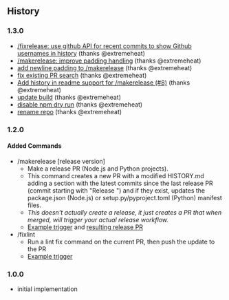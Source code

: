 ## History

### 1.3.0
* [/fixrelease: use github API for recent commits to show Github usernames in history](https://github.com/PrismarineJS/prismarine-repo-actions/commit/797a7dac3052c94472a847b304a607063160d47b) (thanks @extremeheat)
* [/makerelease: improve padding handling](https://github.com/PrismarineJS/prismarine-repo-actions/commit/85203d23c3dfea003404a843fb241515fc5f6041) (thanks @extremeheat)
* [add newline padding to /makerelease](https://github.com/PrismarineJS/prismarine-repo-actions/commit/b4e70e238c983e54130b34ea5ec3ce76944281b8) (thanks @extremeheat)
* [fix existing PR search](https://github.com/PrismarineJS/prismarine-repo-actions/commit/7dbd0e24c9099d7723b3abb5be8f20bd874dc46f) (thanks @extremeheat)
* [Add history in readme support for /makerelease (#8)](https://github.com/PrismarineJS/prismarine-repo-actions/commit/e41301a96d654999f923d0f884f77466a565e5ea) (thanks @extremeheat)
* [update build](https://github.com/PrismarineJS/prismarine-repo-actions/commit/51c5f22c0dc82773c78a84f5cd0daf6ee7421fa6) (thanks @extremeheat)
* [disable npm dry run](https://github.com/PrismarineJS/prismarine-repo-actions/commit/93ac68369b67e3d83946d0c24ec4578ee2c6daaa) (thanks @extremeheat)
* [rename repo](https://github.com/PrismarineJS/prismarine-repo-actions/commit/2adb7c7c4c66fb23708856f1e74f45c7a5e29377) (thanks @extremeheat)

### 1.2.0
#### Added Commands
* /makerelease [release version]
  * Make a release PR (Node.js and Python projects).
  * This command creates a new PR with a modified HISTORY.md adding a section with the latest commits since the last release PR (commit starting with "Release ") and if they exist, updates the package.json (Node.js) or setup.py/pyproject.toml (Python) manifest files.
  * *This doesn't actually create a release, it just creates a PR that when merged, will trigger your actual release workflow.*
  * [Example trigger](https://github.com/PrismarineJS/prismarine-repo-actions/pull/1) and [resulting release PR](https://github.com/PrismarineJS/prismarine-repo-actions/pull/5)
* /fixlint
  * Run a lint fix command on the current PR, then push the update to the PR
  * [Example trigger](https://github.com/PrismarineJS/prismarine-repo-actions/pull/1#issuecomment-1611685220)

### 1.0.0

* initial implementation
